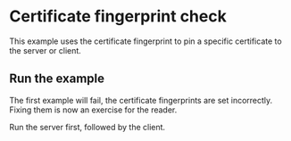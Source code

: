 # Certificate fingerprint check

This example uses the certificate fingerprint to pin a specific certificate to the server or client.

## Run the example

The first example will fail, the certificate fingerprints are set incorrectly.  Fixing them is now an exercise for the reader.

Run the server first, followed by the client.
